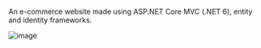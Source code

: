 An e-commerce website made using ASP.NET Core MVC (.NET 6), entity and identity frameworks.

![image](https://github.com/hasanahmed1810/BulkyBook/assets/86783184/69f0986e-5716-40b3-a974-f85ae9237d9a)
